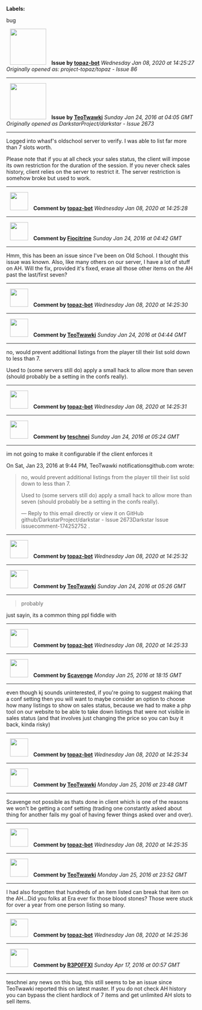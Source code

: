 **Labels:**

bug



<a href="https://github.com/topaz-bot"><img src="https://avatars3.githubusercontent.com/u/59651103?v=4" width="96" height="96" hspace="10"></img></a> **Issue by [topaz-bot](https://github.com/topaz-bot)**
_Wednesday Jan 08, 2020 at 14:25:27_
_Originally opened as: project-topaz/topaz - Issue 86_

----

<a href="https://github.com/TeoTwawki"><img src="https://avatars0.githubusercontent.com/u/6871475?v=4"  width="96" height="96" hspace="10"></img></a> **Issue by [TeoTwawki](https://github.com/TeoTwawki)**
_Sunday Jan 24, 2016 at 04:05 GMT_
_Originally opened as DarkstarProject/darkstar - Issue 2673_

----

Logged into whasf's oldschool server to verify. I was able to list far more than 7 slots worth.

Please note that if you at all check your sales status, the client will impose its own restriction for the duration of the session. If you never check sales history, client relies on the server to restrict it. The server restriction is somehow broke but used to work. 




----
<a href="https://github.com/topaz-bot"><img src="https://avatars3.githubusercontent.com/u/59651103?v=4" width="48" height="48" hspace="10"></img></a> **Comment by [topaz-bot](https://github.com/topaz-bot)**
_Wednesday Jan 08, 2020 at 14:25:28_

----

<a href="https://github.com/Fiocitrine"><img src="https://avatars1.githubusercontent.com/u/7704601?v=4"  width="48" height="48" hspace="10"></img></a> **Comment by [Fiocitrine](https://github.com/Fiocitrine)**
_Sunday Jan 24, 2016 at 04:42 GMT_

----

Hmm, this has been an issue since I've been on Old School. I thought this issue was known. Also, like many others on our server, I have a lot of stuff on AH. Will the fix, provided it's fixed, erase all those other items on the AH past the last/first seven?




----
<a href="https://github.com/topaz-bot"><img src="https://avatars3.githubusercontent.com/u/59651103?v=4" width="48" height="48" hspace="10"></img></a> **Comment by [topaz-bot](https://github.com/topaz-bot)**
_Wednesday Jan 08, 2020 at 14:25:30_

----

<a href="https://github.com/TeoTwawki"><img src="https://avatars0.githubusercontent.com/u/6871475?v=4"  width="48" height="48" hspace="10"></img></a> **Comment by [TeoTwawki](https://github.com/TeoTwawki)**
_Sunday Jan 24, 2016 at 04:44 GMT_

----

no, would prevent additional listings from the player till their list sold down to less than 7.

Used to (some servers still do) apply a small hack to allow more than seven (should probably be a setting in the confs really).




----
<a href="https://github.com/topaz-bot"><img src="https://avatars3.githubusercontent.com/u/59651103?v=4" width="48" height="48" hspace="10"></img></a> **Comment by [topaz-bot](https://github.com/topaz-bot)**
_Wednesday Jan 08, 2020 at 14:25:31_

----

<a href="https://github.com/teschnei"><img src="https://avatars3.githubusercontent.com/u/1149183?v=4"  width="48" height="48" hspace="10"></img></a> **Comment by [teschnei](https://github.com/teschnei)**
_Sunday Jan 24, 2016 at 05:24 GMT_

----

im not going to make it configurable if the client enforces it

On Sat, Jan 23, 2016 at 9:44 PM, TeoTwawki notificationsgithub.com wrote:

> no, would prevent additional listings from the player till their list sold
> down to less than 7.
> 
> Used to (some servers still do) apply a small hack to allow more than
> seven (should probably be a setting in the confs really).
> 
> —
> Reply to this email directly or view it on GitHub
> github/DarkstarProject/darkstar - Issue 2673Darkstar Issue issuecomment-174252752
> .




----
<a href="https://github.com/topaz-bot"><img src="https://avatars3.githubusercontent.com/u/59651103?v=4" width="48" height="48" hspace="10"></img></a> **Comment by [topaz-bot](https://github.com/topaz-bot)**
_Wednesday Jan 08, 2020 at 14:25:32_

----

<a href="https://github.com/TeoTwawki"><img src="https://avatars0.githubusercontent.com/u/6871475?v=4"  width="48" height="48" hspace="10"></img></a> **Comment by [TeoTwawki](https://github.com/TeoTwawki)**
_Sunday Jan 24, 2016 at 05:26 GMT_

----

> probably

just sayin, its a common thing ppl fiddle with




----
<a href="https://github.com/topaz-bot"><img src="https://avatars3.githubusercontent.com/u/59651103?v=4" width="48" height="48" hspace="10"></img></a> **Comment by [topaz-bot](https://github.com/topaz-bot)**
_Wednesday Jan 08, 2020 at 14:25:33_

----

<a href="https://github.com/Scavenge"><img src="https://avatars2.githubusercontent.com/u/9778206?v=4"  width="48" height="48" hspace="10"></img></a> **Comment by [Scavenge](https://github.com/Scavenge)**
_Monday Jan 25, 2016 at 18:15 GMT_

----

even though kj sounds uninterested, if you're going to suggest making that a conf setting then you will want to maybe consider an option to choose how many listings to show on sales status, because we had to make a php tool on our website to be able to take down listings that were not visible in sales status (and that involves just changing the price so you can buy it back, kinda risky)




----
<a href="https://github.com/topaz-bot"><img src="https://avatars3.githubusercontent.com/u/59651103?v=4" width="48" height="48" hspace="10"></img></a> **Comment by [topaz-bot](https://github.com/topaz-bot)**
_Wednesday Jan 08, 2020 at 14:25:34_

----

<a href="https://github.com/TeoTwawki"><img src="https://avatars0.githubusercontent.com/u/6871475?v=4"  width="48" height="48" hspace="10"></img></a> **Comment by [TeoTwawki](https://github.com/TeoTwawki)**
_Monday Jan 25, 2016 at 23:48 GMT_

----

Scavenge not possible as thats done in client which is one of the reasons we won't be getting a conf setting (trading one constantly asked about thing for another fails my goal of having fewer things asked over and over).




----
<a href="https://github.com/topaz-bot"><img src="https://avatars3.githubusercontent.com/u/59651103?v=4" width="48" height="48" hspace="10"></img></a> **Comment by [topaz-bot](https://github.com/topaz-bot)**
_Wednesday Jan 08, 2020 at 14:25:35_

----

<a href="https://github.com/TeoTwawki"><img src="https://avatars0.githubusercontent.com/u/6871475?v=4"  width="48" height="48" hspace="10"></img></a> **Comment by [TeoTwawki](https://github.com/TeoTwawki)**
_Monday Jan 25, 2016 at 23:52 GMT_

----

I had also forgotten that hundreds of an item listed can break that item on the AH...Did you folks at Era ever fix those blood stones? Those were stuck for over a year from one person listing so many.




----
<a href="https://github.com/topaz-bot"><img src="https://avatars3.githubusercontent.com/u/59651103?v=4" width="48" height="48" hspace="10"></img></a> **Comment by [topaz-bot](https://github.com/topaz-bot)**
_Wednesday Jan 08, 2020 at 14:25:36_

----

<a href="https://github.com/R3P0FFXI"><img src="https://avatars2.githubusercontent.com/u/10148511?v=4"  width="48" height="48" hspace="10"></img></a> **Comment by [R3P0FFXI](https://github.com/R3P0FFXI)**
_Sunday Apr 17, 2016 at 00:57 GMT_

----

teschnei any news on this bug, this still seems to be an issue since TeoTwawki reported this on latest master. If you do not check AH history you can bypass the client hardlock of 7 items and get unlimited AH slots to sell items.


